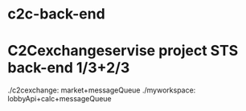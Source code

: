 # c2c-back-end
C2Cexchangeservise project STS back-end 1/3+2/3
====
./c2cexchange: market+messageQueue
./myworkspace: lobbyApi+calc+messageQueue
